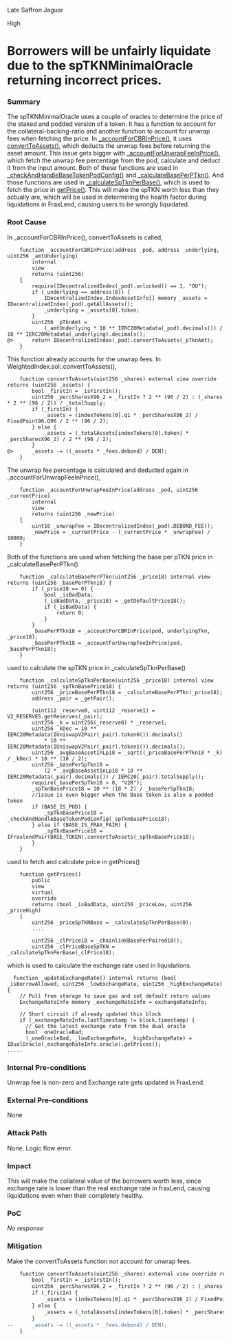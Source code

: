 Late Saffron Jaguar

High

# Borrowers will be unfairly liquidate due to the spTKNMinimalOracle returning incorrect prices.

### Summary

The spTKNMinimalOracle uses a couple of oracles to determine the price of the staked and podded version of a token. It has a function to account for the collateral-backing-ratio and another function to account for unwrap fees when fetching the price. In [_accountForCBRInPrice()](https://github.com/sherlock-audit/2025-01-peapods-finance/blob/main/contracts/contracts/oracle/spTKNMinimalOracle.sol#L243C9-L243C68), it uses [convertToAssets()](https://github.com/sherlock-audit/2025-01-peapods-finance/blob/main/contracts/contracts/WeightedIndex.sol#L128), which deducts the unwrap fees before returning the asset amount. This issue gets bigger with [_accountForUnwrapFeeInPrice()](https://github.com/sherlock-audit/2025-01-peapods-finance/blob/main/contracts/contracts/oracle/spTKNMinimalOracle.sol#L252), which fetch the unwrap fee percentage from the pod, calculate and deduct it from the input amount. Both of these functions are used in [_checkAndHandleBaseTokenPodConfig()](https://github.com/sherlock-audit/2025-01-peapods-finance/blob/main/contracts/contracts/oracle/spTKNMinimalOracle.sol#L213) and [_calculateBasePerPTkn()](https://github.com/sherlock-audit/2025-01-peapods-finance/blob/main/contracts/contracts/oracle/spTKNMinimalOracle.sol#L170). And those functions are used in [_calculateSpTknPerBase()](https://github.com/sherlock-audit/2025-01-peapods-finance/blob/main/contracts/contracts/oracle/spTKNMinimalOracle.sol#L145), which is used to fetch the price in [getPrice()](https://github.com/sherlock-audit/2025-01-peapods-finance/blob/main/contracts/contracts/oracle/spTKNMinimalOracle.sol#L113). This will make the spTKN worth less than they actually are, which will be used in determining the health factor during liquidations in FraxLend, causing users to be wrongly liquidated. 

### Root Cause

In _accountForCBRInPrice(), convertToAssets is called, 

```solidity 
    function _accountForCBRInPrice(address _pod, address _underlying, uint256 _amtUnderlying)
        internal
        view
        returns (uint256)
    {
        require(IDecentralizedIndex(_pod).unlocked() == 1, "OU");
        if (_underlying == address(0)) {
            IDecentralizedIndex.IndexAssetInfo[] memory _assets = IDecentralizedIndex(_pod).getAllAssets();
            _underlying = _assets[0].token;
        }
        uint256 _pTknAmt =
            (_amtUnderlying * 10 ** IERC20Metadata(_pod).decimals()) / 10 ** IERC20Metadata(_underlying).decimals();
@>      return IDecentralizedIndex(_pod).convertToAssets(_pTknAmt);
    }
```

This function already accounts for the unwrap fees. In WeightedIndex.sol::convertToAssets(),

```solidity
    function convertToAssets(uint256 _shares) external view override returns (uint256 _assets) {
        bool _firstIn = _isFirstIn();
        uint256 _percSharesX96_2 = _firstIn ? 2 ** (96 / 2) : (_shares * 2 ** (96 / 2)) / _totalSupply;
        if (_firstIn) {
            _assets = (indexTokens[0].q1 * _percSharesX96_2) / FixedPoint96.Q96 / 2 ** (96 / 2);
        } else {
            _assets = (_totalAssets[indexTokens[0].token] * _percSharesX96_2) / 2 ** (96 / 2);
        }
@>      _assets -= ((_assets * _fees.debond) / DEN);
    }
```

The unwrap fee percentage is calculated and deducted again in _accountForUnwrapFeeInPrice(), 

```solidity 
    function _accountForUnwrapFeeInPrice(address _pod, uint256 _currentPrice)
        internal
        view
        returns (uint256 _newPrice)
    {
        uint16 _unwrapFee = IDecentralizedIndex(_pod).DEBOND_FEE();
        _newPrice = _currentPrice - (_currentPrice * _unwrapFee) / 10000;
    }
```
Both of the functions are used when fetching the base per pTKN price in _calculateBasePerPTkn()

```solidity
    function _calculateBasePerPTkn(uint256 _price18) internal view returns (uint256 _basePerPTkn18) {
        if (_price18 == 0) {
            bool _isBadData;
            (_isBadData, _price18) = _getDefaultPrice18();
            if (_isBadData) {
                return 0;
            }
        }
        _basePerPTkn18 = _accountForCBRInPrice(pod, underlyingTkn, _price18);
        _basePerPTkn18 = _accountForUnwrapFeeInPrice(pod, _basePerPTkn18);
    }
```
used to calculate the spTKN price in _calculateSpTknPerBase()

```solidity
    function _calculateSpTknPerBase(uint256 _price18) internal view returns (uint256 _spTknBasePrice18) {
        uint256 _priceBasePerPTkn18 = _calculateBasePerPTkn(_price18);
        address _pair = _getPair();

        (uint112 _reserve0, uint112 _reserve1) = V2_RESERVES.getReserves(_pair);
        uint256 _k = uint256(_reserve0) * _reserve1;
        uint256 _kDec = 10 ** IERC20Metadata(IUniswapV2Pair(_pair).token0()).decimals()
            * 10 ** IERC20Metadata(IUniswapV2Pair(_pair).token1()).decimals();
        uint256 _avgBaseAssetInLp18 = _sqrt((_priceBasePerPTkn18 * _k) / _kDec) * 10 ** (18 / 2);
        uint256 _basePerSpTkn18 =
            (2 * _avgBaseAssetInLp18 * 10 ** IERC20Metadata(_pair).decimals()) / IERC20(_pair).totalSupply();
        require(_basePerSpTkn18 > 0, "V2R");
        _spTknBasePrice18 = 10 ** (18 * 2) / _basePerSpTkn18;
        //issue is even bigger when the Base token is also a podded token
        if (BASE_IS_POD) {
            _spTknBasePrice18 = _checkAndHandleBaseTokenPodConfig(_spTknBasePrice18);
        } else if (BASE_IS_FRAX_PAIR) {
            _spTknBasePrice18 = IFraxlendPair(BASE_TOKEN).convertToAssets(_spTknBasePrice18);
        }
    }
```
used to fetch and calculate price in getPrices()

```solidity
    function getPrices()
        public
        view
        virtual
        override
        returns (bool _isBadData, uint256 _priceLow, uint256 _priceHigh)
    {
        uint256 _priceSpTKNBase = _calculateSpTknPerBase(0);
        ....

        uint256 _clPrice18 = _chainlinkBasePerPaired18();
        uint256 _clPriceBaseSpTKN = _calculateSpTknPerBase(_clPrice18);
```

which is used to calculate the exchange rate used in liquidations.

```solidity
  function _updateExchangeRate() internal returns (bool _isBorrowAllowed, uint256 _lowExchangeRate, uint256 _highExchangeRate) {
    // Pull from storage to save gas and set default return values
    ExchangeRateInfo memory _exchangeRateInfo = exchangeRateInfo;

    // Short circuit if already updated this block
    if (_exchangeRateInfo.lastTimestamp != block.timestamp) {
      // Get the latest exchange rate from the dual oracle
      bool _oneOracleBad;
      (_oneOracleBad, _lowExchangeRate, _highExchangeRate) = IDualOracle(_exchangeRateInfo.oracle).getPrices();
.....
```

### Internal Pre-conditions

Unwrap fee is non-zero and Exchange rate gets updated in FraxLend. 

### External Pre-conditions

None

### Attack Path

None. Logic flow error.

### Impact

This will make the collateral value of the borrowers worth less, since exchange rate is lower than the real exchange rate in fraxLend, causing liquidations even when their completely healthy. 

### PoC

_No response_

### Mitigation

Make the convertToAssets function not account for unwrap fees. 

```diff
    function convertToAssets(uint256 _shares) external view override returns (uint256 _assets) {
        bool _firstIn = _isFirstIn();
        uint256 _percSharesX96_2 = _firstIn ? 2 ** (96 / 2) : (_shares * 2 ** (96 / 2)) / _totalSupply;
        if (_firstIn) {
            _assets = (indexTokens[0].q1 * _percSharesX96_2) / FixedPoint96.Q96 / 2 ** (96 / 2);
        } else {
            _assets = (_totalAssets[indexTokens[0].token] * _percSharesX96_2) / 2 ** (96 / 2);
        }
--      _assets -= ((_assets * _fees.debond) / DEN);
    }
```